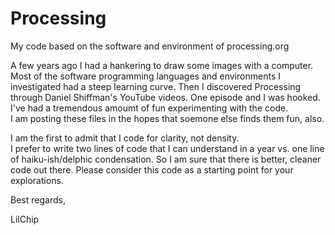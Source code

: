 # Processing
My code based on the software and environment of processing.org

A few years ago I had a hankering to draw some images with a computer.
Most of the software programming languages and environments I investigated had a steep learning curve.
Then I discovered Processing through Daniel Shiffman's YouTube videos.  One episode and I was hooked.
I've had a tremendous amoumt of fun experimenting with the code.  
I am posting these files in the hopes that soemone else finds them fun, also.

I am the first to admit that I code for clarity, not density.  
I prefer to write two lines of code that I can understand in a year vs. one line of haiku-ish/delphic condensation.
So I am sure that there is better, cleaner code out there.  Please consider this code as a starting point for your explorations.

Best regards,

LilChip
